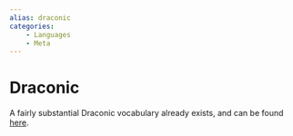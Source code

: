 ```yaml
---
alias: draconic
categories:
    - Languages
    - Meta
---
```

# Draconic

A fairly substantial Draconic vocabulary already exists, and can be found [here](https://draconic.twilightrealm.com/vocabulary.php?lang=&sort=all).
